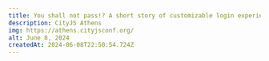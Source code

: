 ```yaml
---
title: You shall not pass!? A short story of customizable login experiences
description: CityJS Athens
img: https://athens.cityjsconf.org/
alt: June 8, 2024
createdAt: 2024-06-08T22:50:54.724Z
---
```

